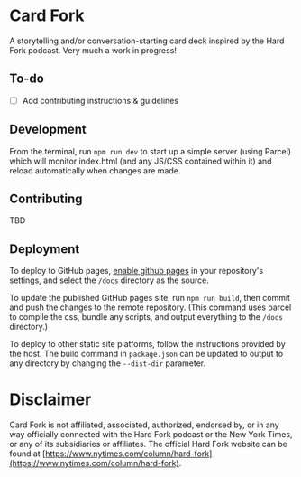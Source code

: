 # Card Fork
A storytelling and/or conversation-starting card deck inspired by the Hard Fork podcast. Very much a work in progress!

## To-do
- [ ] Add contributing instructions & guidelines

## Development
From the terminal, run `npm run dev` to start up a simple server (using Parcel) which will monitor index.html (and any JS/CSS contained within it) and reload automatically when changes are made.

## Contributing
TBD

## Deployment
To deploy to GitHub pages, [enable github pages](https://docs.github.com/en/free-pro-team@latest/github/working-with-github-pages/configuring-a-publishing-source-for-your-github-pages-site) in your repository's settings, and select the `/docs` directory as the source.

To update the published GitHub pages site,  run `npm run build`, then commit and push the changes to the remote repository. (This command uses parcel to compile the css, bundle any scripts, and output everything to the `/docs` directory.)

To deploy to other static site platforms, follow the instructions provided by the host. The build command in `package.json` can be updated to output to any directory by changing the `--dist-dir` parameter.

# Disclaimer
Card Fork is not affiliated, associated, authorized, endorsed by, or in any way officially connected with the Hard Fork podcast or the New York Times, or any of its subsidiaries or affiliates. The official Hard Fork website can be found at [https://www.nytimes.com/column/hard-fork](https://www.nytimes.com/column/hard-fork).
